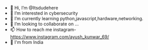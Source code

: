 - 👋 Hi, I’m @Itsdudehere
- 👀 I’m interested in cybersecurity
- 🌱 I’m currently learning python,javascript,hardware,networking.
- 💞️ I’m looking to collaborate on ...
- 📫 How to reach me instagram-https://www.instagram.com/ayush_kunwar_69/
- 📍 I'm from India 

<!---
Itsdudehere/Itsdudehere is a ✨ special ✨ repository because its `README.md` (this file) appears on your GitHub profile.
You can click the Preview link to take a look at your changes.
--->

